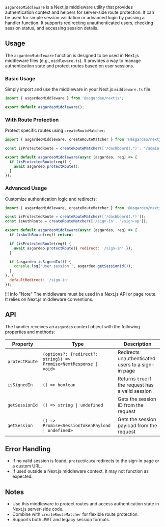 `asgardeoMiddleware` is a Next.js middleware utility that provides authentication context and helpers for server-side route protection. It can be used for simple session validation or advanced logic by passing a handler function. It supports redirecting unauthenticated users, checking session status, and accessing session details.

## Usage

The `asgardeoMiddleware` function is designed to be used in Next.js middleware files (e.g., `middleware.ts`). It provides a way to manage authentication state and protect routes based on user sessions.

### Basic Usage

Simply import and use the middleware in your Next.js `middleware.ts` file:

```javascript title="middleware.ts"
import { asgardeoMiddleware } from '@asgardeo/nextjs';

export default asgardeoMiddleware();
```

### With Route Protection

Protect specific routes using `createRouteMatcher`:

```javascript title="middleware.ts"
import { asgardeoMiddleware, createRouteMatcher } from '@asgardeo/nextjs';

const isProtectedRoute = createRouteMatcher(['/dashboard(.*)', '/admin(.*)']);

export default asgardeoMiddleware(async (asgardeo, req) => {
  if (isProtectedRoute(req)) {
    await asgardeo.protectRoute();
  }
});
```

### Advanced Usage

Customize authentication logic and redirects:

```javascript title="middleware.ts"
import { asgardeoMiddleware, createRouteMatcher } from '@asgardeo/nextjs';

const isProtectedRoute = createRouteMatcher(['/dashboard(.*)']);
const isAuthRoute = createRouteMatcher(['/sign-in', '/sign-up']);

export default asgardeoMiddleware(async (asgardeo, req) => {
  if (isAuthRoute(req)) return;

  if (isProtectedRoute(req)) {
    await asgardeo.protectRoute({ redirect: '/sign-in' });
  }

  if (asgardeo.isSignedIn()) {
    console.log('User session:', asgardeo.getSessionId());
  }
}, {
  defaultRedirect: '/sign-in'
});
```

!!! info "Note"
    The middleware must be used in a Next.js API or page route. It relies on Next.js middleware conventions.

## API

The handler receives an `asgardeo` context object with the following properties and methods:

| Property         | Type                                         | Description                                                      |
|------------------|----------------------------------------------|------------------------------------------------------------------|
| `protectRoute`   | `(options?: {redirect?: string}) => Promise<NextResponse \| void>` | Redirects unauthenticated users to a sign-in page                |
| `isSignedIn`     | `() => boolean`                              | Returns `true` if the request has a valid session                |
| `getSessionId`   | `() => string \| undefined`                  | Gets the session ID from the request                             |
| `getSession`     | `() => Promise<SessionTokenPayload \| undefined>` | Gets the session payload from the request                        |

## Error Handling

- If no valid session is found, `protectRoute` redirects to the sign-in page or a custom URL.
- If used outside a Next.js middleware context, it may not function as expected.

## Notes

- Use this middleware to protect routes and access authentication state in Next.js server-side code.
- Combine with `createRouteMatcher` for flexible route protection.
- Supports both JWT and legacy session formats.
